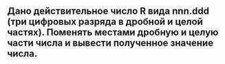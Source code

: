## Дано действительное число R вида nnn.ddd (три цифровых разряда в дробной и целой частях). Поменять местами дробную и целую части числа и вывести полученное значение числа.
